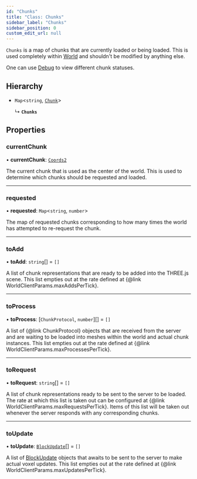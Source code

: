 ```yaml
---
id: "Chunks"
title: "Class: Chunks"
sidebar_label: "Chunks"
sidebar_position: 0
custom_edit_url: null
---
```


`Chunks` is a map of chunks that are currently loaded or being loaded. This is
used completely within [World](World.md) and shouldn't be modified by anything else.

One can use [Debug](Debug.md) to view different chunk statuses.

## Hierarchy

- `Map`<`string`, [`Chunk`](Chunk.md)\>

  ↳ **`Chunks`**

## Properties

### currentChunk

• **currentChunk**: [`Coords2`](../modules.md#coords2-472)

The current chunk that is used as the center of the world. This is used to determine which chunks
should be requested and loaded.

___

### requested

• **requested**: `Map`<`string`, `number`\>

The map of requested chunks corresponding to how many times the world has attempted
to re-request the chunk.

___

### toAdd

• **toAdd**: `string`[] = `[]`

A list of chunk representations that are ready to be added into the THREE.js scene. This list empties
out at the rate defined at {@link WorldClientParams.maxAddsPerTick}.

___

### toProcess

• **toProcess**: [`ChunkProtocol`, `number`][] = `[]`

A list of {@link ChunkProtocol} objects that are received from the server and are waiting to be
loaded into meshes within the world and actual chunk instances. This list empties out at the rate
defined at {@link WorldClientParams.maxProcessesPerTick}.

___

### toRequest

• **toRequest**: `string`[] = `[]`

A list of chunk representations ready to be sent to the server to be loaded. The rate at which
this list is taken out can be configured at {@link WorldClientParams.maxRequestsPerTick}. Items of
this list will be taken out whenever the server responds with any corresponding chunks.

___

### toUpdate

• **toUpdate**: [`BlockUpdate`](../modules.md#blockupdate-472)[] = `[]`

A list of [BlockUpdate](../modules.md#blockupdate-472) objects that awaits to be sent to the server to make actual voxel
updates. This list empties out at the rate defined at {@link WorldClientParams.maxUpdatesPerTick}.
